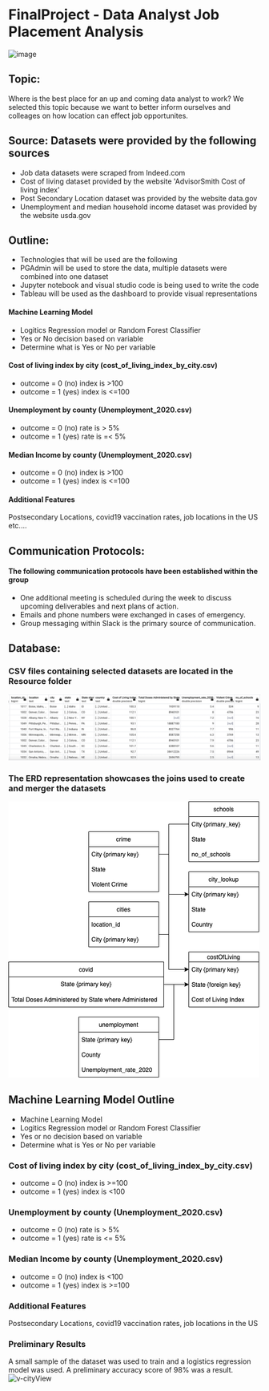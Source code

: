 # FinalProject - Data Analyst Job Placement Analysis
![image](https://user-images.githubusercontent.com/87907584/147476902-32ce9208-6abb-47ef-9dd0-c538478dbf67.png)

## Topic: 
Where is the best place for an up and coming data analyst to work? We selected this topic because we want to better inform ourselves and colleages on how location can effect job opportunites.
## Source: Datasets were provided by the following sources
- Job data datasets were scraped from Indeed.com
- Cost of living dataset provided by the website 'AdvisorSmith Cost of living index'
- Post Secondary Location dataset was provided by the website data.gov
- Unemployment and median household income dataset was provided by the website usda.gov
## Outline:
- Technologies that will be used are the following
- PGAdmin will be used to store the data, multiple datasets were combined into one dataset
- Jupyter notebook and visual studio code is being used to write the code
- Tableau will be used as the dashboard to provide visual representations

#### Machine Learning Model 
- Logitics Regression model or Random Forest Classifier
- Yes or No decision based on variable
- Determine what is Yes or No per variable

#### Cost of living index by city (cost_of_living_index_by_city.csv)
- outcome = 0 (no) index is >100
- outcome = 1 (yes) index is <=100

#### Unemployment by county (Unemployment_2020.csv)
- outcome = 0 (no) rate is > 5%
- outcome = 1 (yes) rate is =< 5%

#### Median Income by county (Unemployment_2020.csv)
- outcome = 0 (no) index is >100
- outcome = 1 (yes) index is <=100

#### Additional Features
Postsecondary Locations, covid19 vaccination rates, job locations in the US etc....

## Communication Protocols:
#### The following communication protocols have been established within the group
-	One additional meeting is scheduled during the week to discuss upcoming deliverables and next plans of action.
-	Emails and phone numbers were exchanged in cases of emergency.
-	Group messaging within Slack is the primary source of communication.

## Database:
### CSV files containing selected datasets are located in the Resource folder<br/>
![Dataset](https://github.com/mrodenberg9055/FinalProject/blob/main/static/images/v-cityView.png)<br />
### The ERD representation showcases the joins used to create and merger the datasets<br />
![Dataset](https://github.com/mrodenberg9055/FinalProject/blob/main/static/images/DataAnalystERD.drawio.png)

## Machine Learning Model Outline
- Machine Learning Model 
- Logitics Regression model or Random Forest Classifier
- Yes or no decision based on variable
- Determine what is Yes or No per variable

### Cost of living index by city (cost_of_living_index_by_city.csv)
- outcome = 0 (no) index is >=100
- outcome = 1 (yes) index is <100

### Unemployment by county (Unemployment_2020.csv)
- outcome = 0 (no) rate is > 5%
- outcome = 1 (yes) rate is <= 5%

### Median Income by county (Unemployment_2020.csv)
- outcome = 0 (no) index is <100
- outcome = 1 (yes) index is >=100

### Additional Features
Postsecondary Locations, covid19 vaccination rates, job locations in the US

### Preliminary Results 
A small sample of the dataset was used to train and a logistics regression model was used.  A preliminary accuracy score of 98% was a result.<br>
<img width="1120" alt="v-cityView" src="https://user-images.githubusercontent.com/87907584/147481871-366863e8-1fd8-4e49-86d2-ed053d649ebc.png">



